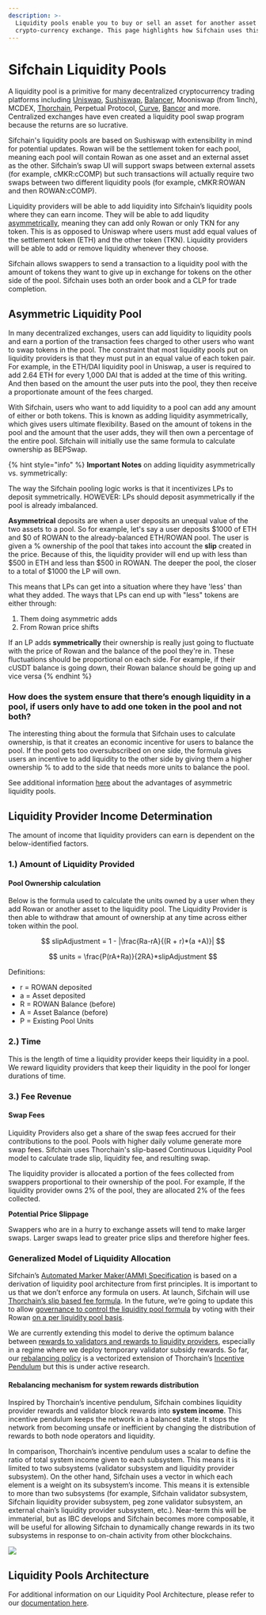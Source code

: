 ```yaml
---
description: >-
  Liquidity pools enable you to buy or sell an asset for another asset on a
  crypto-currency exchange. This page highlights how Sifchain uses this concept.
---
```


# Sifchain Liquidity Pools

A liquidity pool is a primitive for many decentralized cryptocurrency trading platforms including [Uniswap](https://docs.ethhub.io/guides/graphical-guide-for-understanding-uniswap), [Sushiswap](https://boxmining.com/sushi/), [Balancer](https://docs.balancer.finance/getting-started/faq#balancer-pools), Mooniswap \(from 1inch\), MCDEX, [Thorchain](https://docs.thorchain.org/how-it-works/continuous-liquidity-pools), Perpetual Protocol, [Curve](https://www.curve.fi/stableswap-paper.pdf), [Bancor](https://support.bancor.network/hc/en-us/articles/360000472072-What-Are-Bancor-Liquidity-Pools-#:~:text=Liquidity%20pools%20perform%20autonomous%2C%20peer,holding%20its%20%E2%80%9Cpool%20token%E2%80%9D.%29) and more. Centralized exchanges have even created a liquidity pool swap program because the returns are so lucrative.‌

Sifchain's liquidity pools are based on Sushiswap with extensibility in mind for potential updates. Rowan will be the settlement token for each pool, meaning each pool will contain Rowan as one asset and an external asset as the other. Sifchain’s swap UI will support swaps between external assets \(for example, cMKR:cCOMP\) but such transactions will actually require two swaps between two different liquidity pools \(for example, cMKR:ROWAN and then ROWAN:cCOMP\).‌

Liquidity providers will be able to add liquidity into Sifchain’s liquidity pools where they can earn income. They will be able to add liqudity [asymmetrically](https://medium.com/thorchain/asymmetric-withdrawals-on-bepswap-a6924ed2f28b), meaning they can add only Rowan or only TKN for any token. This is as opposed to Uniswap where users must add equal values of the settlement token \(ETH\) and the other token \(TKN\). Liquidity providers will be able to add or remove liquidity whenever they choose.‌

Sifchain allows swappers to send a transaction to a liquidity pool with the amount of tokens they want to give up in exchange for tokens on the other side of the pool. Sifchain uses both an order book and a CLP for trade completion.‌

## Asymmetric Liquidity Pool‌ <a id="asymmetric-liquidity-pool"></a>

In many decentralized exchanges, users can add liquidity to liquidity pools and earn a portion of the transaction fees charged to other users who want to swap tokens in the pool. The constraint that most liquidity pools put on liquidity providers is that they must put in an equal value of each token pair. For example, in the ETH/DAI liquidity pool in Uniswap, a user is required to add 2.64 ETH for every 1,000 DAI that is added at the time of this writing. And then based on the amount the user puts into the pool, they then receive a proportionate amount of the fees charged.‌

With Sifchain, users who want to add liquidity to a pool can add any amount of either or both tokens. This is known as adding liquidity asymmetrically, which gives users ultimate flexibility. Based on the amount of tokens in the pool and the amount that the user adds, they will then own a percentage of the entire pool. Sifchain will initially use the same formula to calculate ownership as BEPSwap.

{% hint style="info" %}
**Important Notes** on adding liquidity asymmetrically vs. symmetrically:

The way the Sifchain pooling logic works is that it incentivizes LPs to deposit symmetrically. HOWEVER: LPs should deposit asymmetrically if the pool is already imbalanced. 

**Asymmetrical** deposits are when a user deposits an unequal value of the two assets to a pool. So for example, let's say a user deposits $1000 of ETH and $0 of ROWAN to the already-balanced ETH/ROWAN pool. The user is given a % ownership of the pool that takes into account the **slip** created in the price. Because of this, the liquidity provider will end up with less than $500 in ETH and less than $500 in ROWAN. The deeper the pool, the closer to a total of $1000 the LP will own.

This means that LPs can get into a situation where they have 'less' than what they added. The ways that LPs can end up with "less" tokens are either through:

1. Them doing asymmetric adds 
2. From Rowan price shifts

If an LP adds **symmetrically** their ownership is really just going to fluctuate with the price of Rowan and the balance of the pool they're in. These fluctuations should be proportional on each side. For example, if their cUSDT balance is going down, their Rowan balance should be going up and vice versa 
{% endhint %}

### **How does the system ensure that there’s enough liquidity in a pool, if users only have to add one token in the pool and not both?**

The interesting thing about the formula that Sifchain uses to calculate ownership, is that it creates an economic incentive for users to balance the pool. If the pool gets too oversubscribed on one side, the formula gives users an incentive to add liquidity to the other side by giving them a higher ownership % to add to the side that needs more units to balance the pool.

See additional information [here](https://medium.com/sifchain-finance/sifchain-technical-introduction-advantages-of-an-asymmetric-liquidity-pool-93bedae3986c) about the advantages of asymmetric liquidity pools.

## Liquidity Provider Income Determination

The amount of income that liquidity providers can earn is dependent on the below-identified factors.

### 1.\) Amount of Liquidity Provided

#### Pool Ownership calculation

Below is the formula used to calculate the units owned by a user when they add Rowan or another asset to the liquidity pool. The Liquidity Provider is then able to withdraw that amount of ownership at any time across either token within the pool.

$$
slipAdjustment = 1 - |\frac{Ra-rA}{(R + r)*(a +A)}|
$$

$$
units = \frac{P(rA+Ra)}{2RA}*slipAdjustment
$$

Definitions:

* r = ROWAN deposited
* a = Asset deposited
* R = ROWAN Balance \(before\)
* A = Asset Balance \(before\)
* P = Existing Pool Units

### 2.\) Time

This is the length of time a liquidity provider keeps their liquidity in a pool. We reward liquidity providers that keep their liquidity in the pool for longer durations of time.

### **3.\)** Fee Revenue

#### Swap Fees

Liquidity Providers also get a share of the swap fees accrued for their contributions to the pool. Pools with higher daily volume generate more swap fees. Sifchain uses Thorchain's slip-based Continuous Liquidity Pool model to calculate trade slip, liquidity fee, and resulting swap.

The liquidity provider is allocated a portion of the fees collected from swappers proportional to their ownership of the pool. For example, If the liquidity provider owns 2% of the pool, they are allocated 2% of the fees collected.

**Potential Price Slippage**

Swappers who are in a hurry to exchange assets will tend to make larger swaps. Larger swaps lead to greater price slips and therefore higher fees.

### Generalized Model of Liquidity Allocation

Sifchain’s [Automated Marker Maker\(AMM\) Specification](https://hackmd.io/6VK2LSYjRTyeNCoHpVt2hg) is based on a derivation of liquidity pool architecture from first principles. It is important to us that we don’t enforce any formula on users. At launch, Sifchain will use [Thorchain’s slip based fee formula](https://docs.thorchain.org/how-it-works/continuous-liquidity-pools#slip-based-fee-model-clp). In the future, we’re going to update this to allow [governance to control the liquidity pool formula](https://twitter.com/sifchain/status/1319358940090560512?s=20) by voting with their Rowan [on a per liquidity pool basis](https://twitter.com/sifchain/status/1319361777616838659?s=20).

We are currently extending this model to derive the optimum balance between [rewards to validators and rewards to liquidity providers](https://twitter.com/sifchain/status/1320954306632118272?s=20), especially in a regime where we deploy temporary validator subsidy rewards. So far, our [rebalancing policy](https://hackmd.io/@shrutiappiah/r1itFRrPv) is a vectorized extension of Thorchain’s [Incentive Pendulum](https://docs.thorchain.org/how-it-works/incentive-pendulum) but this is under active research.

#### Rebalancing mechanism for system rewards distribution

Inspired by Thorchain’s incentive pendulum, Sifchain combines liquidity provider rewards and validator block rewards into **system income**. This incentive pendulum keeps the network in a balanced state. It stops the network from becoming unsafe or inefficient by changing the distribution of rewards to both node operators and liquidity.

In comparison, Thorchain’s incentive pendulum uses a scalar to define the ratio of total system income given to each subsystem. This means it is limited to two subsystems \(validator subsystem and liquidity provider subsystem\). On the other hand, Sifchain uses a vector in which each element is a weight on its subsystem’s income. This means it is extensible to more than two subsystems \(for example, Sifchain validator subsystem, Sifchain liquidity provider subsystem, peg zone validator subsystem, an external chain’s liquidity provider subsystem, etc.\). Near-term this will be immaterial, but as IBC develops and Sifchain becomes more composable, it will be useful for allowing Sifchain to dynamically change rewards in its two subsystems in response to on-chain activity from other blockchains.

![](../.gitbook/assets/screen-shot-2021-01-20-at-12.08.55-pm.png)

## Liquidity Pools Architecture‌ <a id="liquidity-pools-architecture"></a>

For additional information on our Liquidity Pool Architecture, please refer to our [documentation here](https://github.com/Sifchain/sifnode/blob/develop/docs/clp/Liquidity%20Pools%20Architecture.md).

